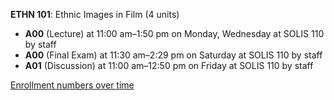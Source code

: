 **ETHN 101**: Ethnic Images in Film (4 units)

- **A00** (Lecture) at 11:00 am–1:50 pm on Monday, Wednesday at SOLIS 110 by staff
- **A00** (Final Exam) at 11:30 am–2:29 pm on Saturday at SOLIS 110 by staff
- **A01** (Discussion) at 11:00 am–12:50 pm on Friday at SOLIS 110 by staff

[Enrollment numbers over time](./ETHN101.tsv)
